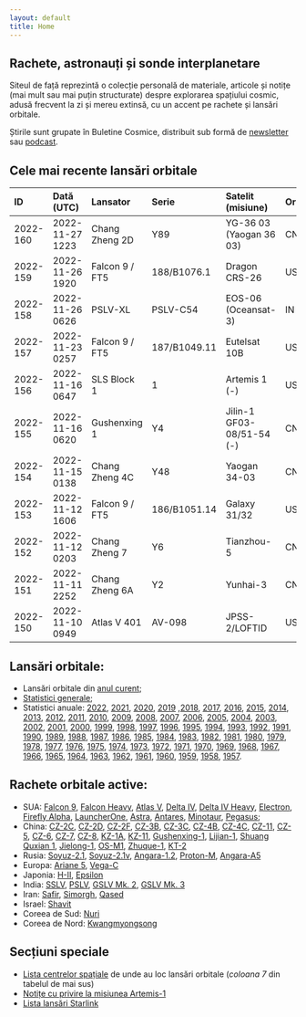 ```yaml
---
layout: default
title: Home
---
```


## Rachete, astronauți și sonde interplanetare
Siteul de față reprezintă o colecție personală de materiale, articole și notițe (mai mult sau mai puțin structurate) despre explorarea spațiului cosmic, adusă frecvent la zi și mereu extinsă, cu un accent pe rachete și lansări orbitale.

Știrile sunt grupate în Buletine Cosmice, distribuit sub formă de [newsletter](https://buletin.parsec.ro/) sau [podcast](https://www.anchor.fm/buletin).

## Cele mai recente lansări orbitale

| ID       | Dată (UTC)      | Lansator       | Serie        | Satelit (misiune)         | Or   | Centru      |
|:---------|:----------------|:---------------|:-------------|:--------------------------|:-----|:------------|
| 2022-160 | 2022-11-27 1223 | Chang Zheng 2D | Y89          | YG-36 03 (Yaogan 36 03)   | CN   | XSC+-       |
| 2022-159 | 2022-11-26 1920 | Falcon 9 / FT5 | 188/B1076.1  | Dragon CRS-26             | US   | KSC+LC39A   |
| 2022-158 | 2022-11-26 0626 | PSLV-XL        | PSLV-C54     | EOS-06 (Oceansat-3)       | IN   | SHAR+FLP    |
| 2022-157 | 2022-11-23 0257 | Falcon 9 / FT5 | 187/B1049.11 | Eutelsat 10B              | US   | CC+LC40     |
| 2022-156 | 2022-11-16 0647 | SLS Block 1    | 1            | Artemis 1 (-)             | US   | KSC+LC39B   |
| 2022-155 | 2022-11-16 0620 | Gushenxing 1   | Y4           | Jilin-1 GF03-08/51-54 (-) | CN   | JQ+LC43/95? |
| 2022-154 | 2022-11-15 0138 | Chang Zheng 4C | Y48          | Yaogan 34-03              | CN   | JQ+LC43/94  |
| 2022-153 | 2022-11-12 1606 | Falcon 9 / FT5 | 186/B1051.14 | Galaxy 31/32              | US   | CC+LC40     |
| 2022-152 | 2022-11-12 0203 | Chang Zheng 7  | Y6           | Tianzhou-5                | CN   | WEN+LC201   |
| 2022-151 | 2022-11-11 2252 | Chang Zheng 6A | Y2           | Yunhai-3                  | CN   | TYSC+LC9A   |
| 2022-150 | 2022-11-10 0949 | Atlas V 401    | AV-098       | JPSS-2/LOFTID             | US   | VSFBS+SLC3E |

## Lansări orbitale:
- Lansări orbitale din [anul curent](y/2022);
- [Statistici generale](y/totalorbital);
- Statistici anuale: [2022](y/2022), [2021](y/2021), [2020](y/2020), [2019](y/2019) ,[2018](y/2018), [2017](y/2017), [2016](y/2016), [2015](y/2015), [2014](y/2014), [2013](y/2013), [2012](y/2012), [2011](y/2011), [2010](y/2010), [2009](y/2009), [2008](y/2008), [2007](y/2007), [2006](y/2006), [2005](y/2005), [2004](y/2004), [2003](y/2003), [2002](y/2002), [2001](y/2001), [2000](y/2000), [1999](y/1999), [1998](y/1998), [1997](y/1997), [1996](y/1996), [1995](y/1995), [1994](y/1994), [1993](y/1993), [1992](y/1992), [1991](y/1991), [1990](y/1990), [1989](y/1989), [1988](y/1988), [1987](y/1987), [1986](y/1986), [1985](y/1985), [1984](y/1984), [1983](y/1983), [1982](y/1982), [1981](y/1981), [1980](y/1980), [1979](y/1979), [1978](y/1978), [1977](y/1977), [1976](y/1976), [1975](y/1975), [1974](y/1974), [1973](y/1973), [1972](y/1972), [1971](y/1971), [1970](y/1970), [1969](y/1969), [1968](y/1968), [1967](y/1967), [1966](y/1966), [1965](y/1965), [1964](y/1964), [1963](y/1963), [1962](y/1962), [1961](y/1961), [1960](y/1960), [1959](y/1959), [1958](y/1958), [1957](y/1957).

## Rachete orbitale active:
- SUA: [Falcon 9](r/falcon9), [Falcon Heavy](r/falconh), [Atlas V](r/atlasv), [Delta IV](r/delta4), [Delta IV Heavy](r/delta4h), [Electron](r/electron), [Firefly Alpha](r/fireflya), [LauncherOne](r/launcherone), [Astra](r/astra), [Antares](r/antares), [Minotaur](r/minotaur), [Pegasus](r/pegasus);
- China: [CZ-2C](r/cz2c), [CZ-2D](r/cz2d), [CZ-2F](r/cz2f), [CZ-3B](r/cz3b), [CZ-3C](r/cz3c), [CZ-4B](r/cz4b), [CZ-4C](r/cz4c), [CZ-11](r/cz11), [CZ-5](r/cz5), [CZ-6](r/cz6), [CZ-7](r/cz7), [CZ-8](r/cz8), [KZ-1A](r/kz1a), [KZ-11](r/kz11), [Gushenxing-1](r/gushenxing), [Lijian-1](r/lijian), [Shuang Quxian 1](r/sq1), [Jielong-1](r/jielong), [OS-M1](r/osm1), [Zhuque-1](r/zhuque1), [KT-2](r/kt2)
- Rusia: [Soyuz-2.1](r/soyuz21), [Soyuz-2.1v](r/soyuz21v), [Angara-1.2](r/angara12), [Proton-M](r/protonm), [Angara-A5](r/angaraa5)
- Europa: [Ariane 5](r/ariane5), [Vega-C](r/vegac)
- Japonia: [H-II](r/hii), [Epsilon](r/epsilon)
- India: [SSLV](r/sslv), [PSLV](r/pslv), [GSLV Mk. 2](r/gslvmk2), [GSLV Mk. 3](r/gslvmk3)
- Iran: [Safir](r/safir), [Simorgh](r/simorgh), [Qased](r/qased)
- Israel: [Shavit](r/shavit)
- Coreea de Sud: [Nuri](r/nuri)
- Coreea de Nord: [Kwangmyongsong](r/kwangmyongsong)

## Secțiuni speciale
- [Lista centrelor spațiale](v/legenda) de unde au loc lansări orbitale (*coloana 7* din tabelul de mai sus)
- [Notițe cu privire la misiunea Artemis-1](v/artemis1)
- [Lista lansări Starlink](v/starlink)
